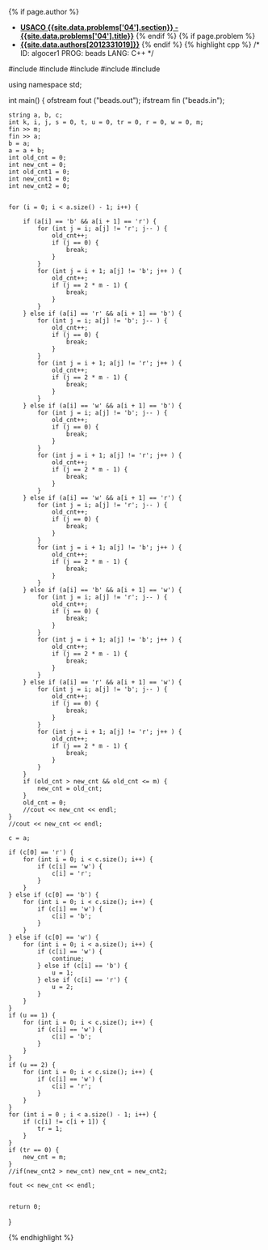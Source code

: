 <a name="2012331019.04"></a>

{% if page.author %}
- **[USACO {{site.data.problems['04'].section}} - {{site.data.problems['04'].title}}]({{site.baseurl}}/problem/04)**
{% endif %}
{% if page.problem %}
- **[{{site.data.authors[2012331019]}}]({{site.baseurl}}/author/2012331019)**
{% endif %}
{% highlight cpp %}
/*
ID: algocer1
PROG: beads
LANG: C++
*/


#include <iostream>
#include <cstdio>
#include <cstring>
#include <string>
#include <fstream>

using namespace std;

int main() {
    ofstream fout ("beads.out");
    ifstream fin ("beads.in");

    string a, b, c;
    int k, i, j, s = 0, t, u = 0, tr = 0, r = 0, w = 0, m;
    fin >> m;
    fin >> a;
    b = a;
    a = a + b;
    int old_cnt = 0;
    int new_cnt = 0;
    int old_cnt1 = 0;
    int new_cnt1 = 0;
    int new_cnt2 = 0;


    for (i = 0; i < a.size() - 1; i++) {

        if (a[i] == 'b' && a[i + 1] == 'r') {
            for (int j = i; a[j] != 'r'; j-- ) {
                old_cnt++;
                if (j == 0) {
                    break;
                }
            }
            for (int j = i + 1; a[j] != 'b'; j++ ) {
                old_cnt++;
                if (j == 2 * m - 1) {
                    break;
                }
            }
        } else if (a[i] == 'r' && a[i + 1] == 'b') {
            for (int j = i; a[j] != 'b'; j-- ) {
                old_cnt++;
                if (j == 0) {
                    break;
                }
            }
            for (int j = i + 1; a[j] != 'r'; j++ ) {
                old_cnt++;
                if (j == 2 * m - 1) {
                    break;
                }
            }
        } else if (a[i] == 'w' && a[i + 1] == 'b') {
            for (int j = i; a[j] != 'b'; j-- ) {
                old_cnt++;
                if (j == 0) {
                    break;
                }
            }
            for (int j = i + 1; a[j] != 'r'; j++ ) {
                old_cnt++;
                if (j == 2 * m - 1) {
                    break;
                }
            }
        } else if (a[i] == 'w' && a[i + 1] == 'r') {
            for (int j = i; a[j] != 'r'; j-- ) {
                old_cnt++;
                if (j == 0) {
                    break;
                }
            }
            for (int j = i + 1; a[j] != 'b'; j++ ) {
                old_cnt++;
                if (j == 2 * m - 1) {
                    break;
                }
            }
        } else if (a[i] == 'b' && a[i + 1] == 'w') {
            for (int j = i; a[j] != 'r'; j-- ) {
                old_cnt++;
                if (j == 0) {
                    break;
                }
            }
            for (int j = i + 1; a[j] != 'b'; j++ ) {
                old_cnt++;
                if (j == 2 * m - 1) {
                    break;
                }
            }
        } else if (a[i] == 'r' && a[i + 1] == 'w') {
            for (int j = i; a[j] != 'b'; j-- ) {
                old_cnt++;
                if (j == 0) {
                    break;
                }
            }
            for (int j = i + 1; a[j] != 'r'; j++ ) {
                old_cnt++;
                if (j == 2 * m - 1) {
                    break;
                }
            }
        }
        if (old_cnt > new_cnt && old_cnt <= m) {
            new_cnt = old_cnt;
        }
        old_cnt = 0;
        //cout << new_cnt << endl;
    }
    //cout << new_cnt << endl;

    c = a;

    if (c[0] == 'r') {
        for (int i = 0; i < c.size(); i++) {
            if (c[i] == 'w') {
                c[i] = 'r';
            }
        }
    } else if (c[0] == 'b') {
        for (int i = 0; i < c.size(); i++) {
            if (c[i] == 'w') {
                c[i] = 'b';
            }
        }
    } else if (c[0] == 'w') {
        for (int i = 0; i < a.size(); i++) {
            if (c[i] == 'w') {
                continue;
            } else if (c[i] == 'b') {
                u = 1;
            } else if (c[i] == 'r') {
                u = 2;
            }
        }
    }
    if (u == 1) {
        for (int i = 0; i < c.size(); i++) {
            if (c[i] == 'w') {
                c[i] = 'b';
            }
        }
    }
    if (u == 2) {
        for (int i = 0; i < c.size(); i++) {
            if (c[i] == 'w') {
                c[i] = 'r';
            }
        }
    }
    for (int i = 0 ; i < a.size() - 1; i++) {
        if (c[i] != c[i + 1]) {
            tr = 1;
        }
    }
    if (tr == 0) {
        new_cnt = m;
    }
    //if(new_cnt2 > new_cnt) new_cnt = new_cnt2;

    fout << new_cnt << endl;


    return 0;
}



{% endhighlight %}